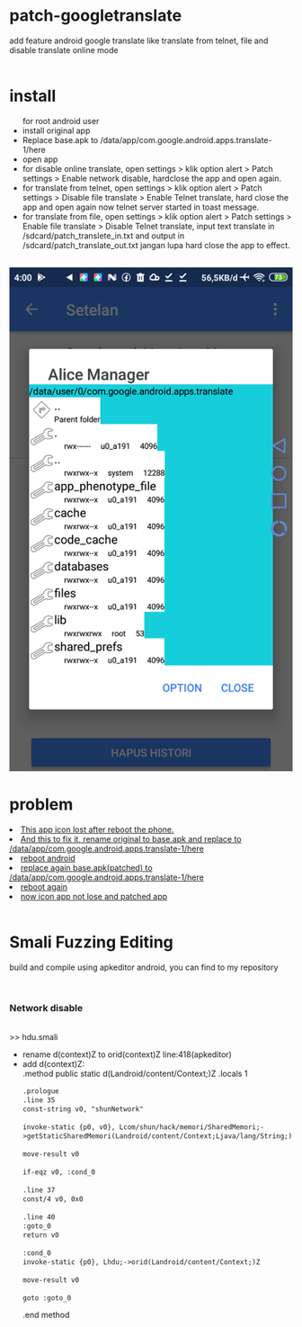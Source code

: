 # patch-googletranslate
add feature android google translate like translate from telnet, file and disable translate online mode<br><br>

# install
<ul>
	for root android user
	<li>install original app</li>
	<li>Replace base.apk to /data/app/com.google.android.apps.translate-1/here</li>
	<li>open app</li>
	<li>for disable online translate, open settings > klik option alert > Patch settings > Enable network disable, hardclose the app and open again.</li>
	<li>for translate from telnet, open settings > klik option alert > Patch settings > Disable file translate > Enable Telnet translate, hard close the app and open again now telnet server started in toast message.</li>
	<li>for translate from file, open settings > klik option alert > Patch settings > Enable file translate > Disable Telnet translate, input text translate in /sdcard/patch_translete_in.txt and output in /sdcard/patch_translate_out.txt jangan lupa hard close the app to effect.</li>
</ul><br>


<img src="screen.png"/>

<br>

# problem
<u>
	<li>This app icon lost after reboot the phone.</li>
	<li>And this to fix it, rename original to base.apk and replace to /data/app/com.google.android.apps.translate-1/here</li>
	<li>reboot android</li>
	<li>replace again base.apk(patched) to /data/app/com.google.android.apps.translate-1/here</li>
	<li>reboot again</li>
	<li>now icon app not lose and patched app</li>
</u><br>

# Smali Fuzzing Editing
<p>build and compile using apkeditor android, you can find to my repository</p><br>
<h3>Network disable</h3><br>
>> hdu.smali
<ul>
	<li>rename d(context)Z to orid(context)Z line:418(apkeditor)</li>
	<li>add d(context)Z:</li>
	<bold>
		.method public static d(Landroid/content/Context;)Z
    .locals 1

    .prologue
    .line 35
    const-string v0, "shunNetwork"

    invoke-static {p0, v0}, Lcom/shun/hack/memori/SharedMemori;->getStaticSharedMemori(Landroid/content/Context;Ljava/lang/String;)Z

    move-result v0

    if-eqz v0, :cond_0

    .line 37
    const/4 v0, 0x0

    .line 40
    :goto_0
    return v0

    :cond_0
    invoke-static {p0}, Lhdu;->orid(Landroid/content/Context;)Z

    move-result v0

    goto :goto_0
.end method
	</bold>
</ul>
